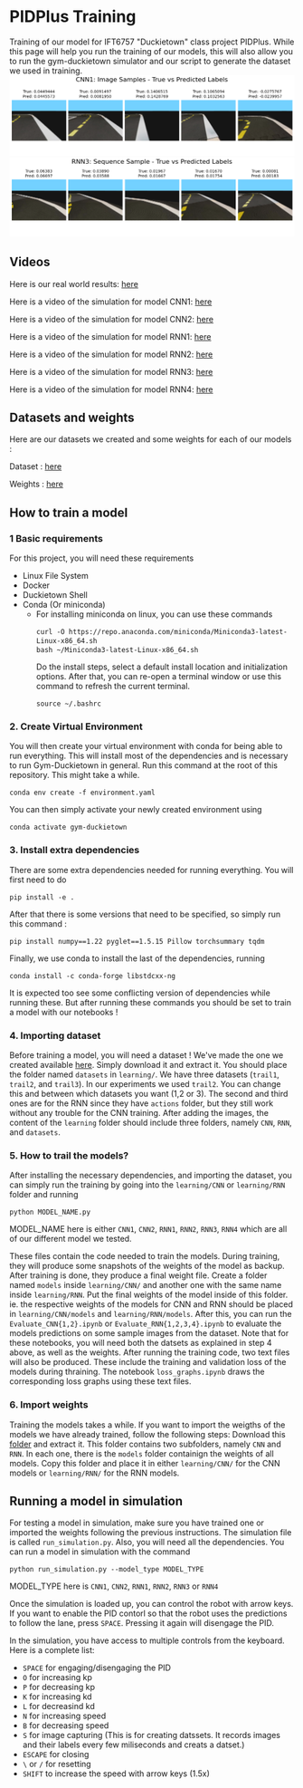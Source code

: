 # PIDPlus Training
Training of our model for IFT6757 "Duckietown" class project PIDPlus. While this page will help you run the training of our models, this will also allow you to run the gym-duckietown simulator and our script to generate the dataset we used in training.
![](media/CNN1_1.png)
![](media/RNN3_2.png)
## Videos
Here is our real world results: [here](https://www.youtube.com/watch?v=c7_-a6bwr1I&list=PL9zoqgzvQ0ABEr8rfXTN7xGBawXYTd_H6)

Here is a video of the simulation for model CNN1: [here](https://www.youtube.com/watch?v=rJtUea_6V4s&list=PL9zoqgzvQ0ABEr8rfXTN7xGBawXYTd_H6&index=5)

Here is a video of the simulation for model CNN2: [here](https://www.youtube.com/watch?v=UVOseRL8ieA&list=PL9zoqgzvQ0ABEr8rfXTN7xGBawXYTd_H6&index=5&pp=iAQB)

Here is a video of the simulation for model RNN1: [here](https://www.youtube.com/watch?v=lfG0cgGci4E&list=PL9zoqgzvQ0ABEr8rfXTN7xGBawXYTd_H6&index=6&pp=iAQB)

Here is a video of the simulation for model RNN2: [here](https://www.youtube.com/watch?v=e02h_0ez7BQ&list=PL9zoqgzvQ0ABEr8rfXTN7xGBawXYTd_H6&index=7&pp=iAQB)

Here is a video of the simulation for model RNN3: [here](https://www.youtube.com/watch?v=tXs06yWc4Pc&list=PL9zoqgzvQ0ABEr8rfXTN7xGBawXYTd_H6&index=2&pp=iAQB)

Here is a video of the simulation for model RNN4: [here](https://www.youtube.com/watch?v=PqAEIR1alOY&list=PL9zoqgzvQ0ABEr8rfXTN7xGBawXYTd_H6&index=3&pp=iAQB)


## Datasets and weights
Here are our datasets we created and some weights for each of our models : 

Dataset : [here](https://1drv.ms/u/s!AmxJyID0MPIzlZ1eQO8Wp9isMPlmOg?e=r5OoxG)

Weights : [here](https://1drv.ms/u/s!AmxJyID0MPIzlZ1Wola6EJrP-KDuyA)
## How to train a model

### 1 Basic requirements
For this project, you will need these requirements
- Linux File System 
- Docker 
- Duckietown Shell
- Conda (Or miniconda)
  - For installing miniconda on linux, you can use these commands
    ```
    curl -O https://repo.anaconda.com/miniconda/Miniconda3-latest-Linux-x86_64.sh
    bash ~/Miniconda3-latest-Linux-x86_64.sh
    ```
    Do the install steps, select a default install location and initialization options. After that, you can re-open a terminal window or use this command to refresh the current terminal.
    ```
    source ~/.bashrc
    ```
### 2. Create Virtual Environment
You will then create your virtual environment with conda for being able to run everything. This will install most of the dependencies and is necessary to run Gym-Duckietown in general. Run this command at the root of this repository. This might take a while.
```
conda env create -f environment.yaml
```

You can then simply activate your newly created environment using 
```
conda activate gym-duckietown
```

### 3. Install extra dependencies
There are some extra dependencies needed for running everything. You will first need to do 
```
pip install -e .
```
After that there is some versions that need to be specified, so simply run this command : 
``` 
pip install numpy==1.22 pyglet==1.5.15 Pillow torchsummary tqdm
```
Finally, we use conda to install the last of the dependencies, running
```
conda install -c conda-forge libstdcxx-ng
```
It is expected too see some conflicting version of dependencies while running these. But after running these commands you should be set to train a model with our notebooks !

### 4. Importing dataset
Before training a model, you will need a dataset ! We've made the one we created available [here](https://1drv.ms/u/s!AmxJyID0MPIzlZ1eQO8Wp9isMPlmOg?e=r5OoxG). Simply download it and extract it. You should place the folder named `datasets` in `learning/`. We have three datasets (`trail1`, `trail2`, and `trail3`). In our experiments we used `trail2`. You can change this and between which datasets you want (1,2 or 3). The second and third ones are for the RNN since they have `actions` folder, but they still work without any trouble for the CNN training. After adding the images, the content of the `learning` folder should include three folders, namely `CNN`, `RNN`, and `datasets`.

### 5. How to trail the models?
After installing the necessary dependencies, and importing the dataset, you can simply run the training by going into the `learning/CNN` or `learning/RNN` folder and running

```
python MODEL_NAME.py
```
MODEL_NAME here is either `CNN1`, `CNN2`, `RNN1`, `RNN2`, `RNN3`, `RNN4` which are all of our different model we tested.

These files contain the code needed to train the models. During training, they will produce some snapshots of the weights of the model as backup. After training is done, they produce a final weight file. Create a folder named `models` inside `learning/CNN/` and another one with the same name inside `learning/RNN`. Put the final weights of the model inside of this folder. ie. the respective weights of the models for CNN and RNN should be placed in `learning/CNN/models` and `learning/RNN/models`. After this, you can run the `Evaluate_CNN{1,2}.ipynb` or `Evaluate_RNN{1,2,3,4}.ipynb` to evaluate the models predictions on some sample images from the dataset. Note that for these notebooks, you will need both the datsets as explained in step 4 above, as well as the weights. After running the training code, two text files will also be produced. These include the training and validation loss of the models during thraining. The notebook `loss_graphs.ipynb` draws the corresponding loss graphs using these text files.

### 6. Import weights
Training the models takes a while. If you want to import the weigths of the models we have already trained, follow the following steps:
Download this [folder](https://1drv.ms/u/s!AmxJyID0MPIzlZ1Wola6EJrP-KDuyA) and extract it. This folder contains two subfolders, namely `CNN` and `RNN`. In each one, there is the `models` folder containign the weights of all models. Copy this folder and place it in either `learning/CNN/` for the CNN models or `learning/RNN/` for the RNN models.


## Running a model in simulation

For testing a model in simulation, make sure you have trained one or imported the weights following the previous instructions.
The simulation file is called `run_simulation.py`.
Also, you will need all the dependencies.
You can run a model in simulation with the command 
```
python run_simulation.py --model_type MODEL_TYPE
```
MODEL_TYPE here is `CNN1`, `CNN2`, `RNN1`, `RNN2`, `RNN3` or `RNN4`

Once the simulation is loaded up, you can control the robot with arrow keys. If you want to enable the PID contorl so that the robot uses the predictions to follow the lane, press `SPACE`. Pressing it again will disengage the PID.

In the simulation, you have access to multiple controls from the keyboard. Here is a complete list: 
- `SPACE` for engaging/disengaging the PID
- `O` for increasing kp
- `P` for decreasing kp
- `K` for increasing kd
- `L` for decreasind kd
- `N` for increasing speed
- `B` for decreasing speed
- `S` for image capturing (This is for creating datssets. It records images and their labels every few miliseconds and creats a datset.)
- `ESCAPE` for closing
- `\` or `/` for resetting
- `SHIFT`  to increase the speed with arrow keys (1.5x)
